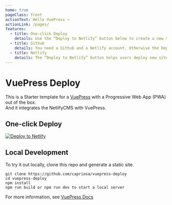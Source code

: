 ```yaml
---
home: true
pageClass: front
actionText: Hello VuePress →
actionLink: /pages/
features:
  - title: One-click Deploy
    details: Use the ”Deploy to Netlify“ button below to create a new VuePress installation with one simple click. Get my wonderful VuePress theme for free.
  - title: Github
    details: You need a Github and a Netlify account. Otherwise the Deploy Button doesn't work.
  - title: Netlify
    details: The “Deploy to Netlify” button helps users deploy new sites from templates with one single click on Netlify.
---
```


# VuePress Deploy

This is a Starter template for a [VuePress](https://vuepress.vuejs.org) with a Progressive Web App (PWA) out of the box.  
And it integrates the NetlifyCMS with VuePress.

## One-click Deploy

[![Deploy to Netlify](https://www.netlify.com/img/deploy/button.svg)](https://app.netlify.com/start/deploy?repository=https://github.com/capriosa/vuepress-deploy)

## Local Development

To try it out locally, clone this repo and generate a static site.

```bash{3}
git clone https://github.com/capriosa/vuepress-deploy
cd vuepress-deploy
npm install
npm run build or npm run dev to start a local server
```

For more information, see [VuePress Docs](https://vuepress.vuejs.org)
